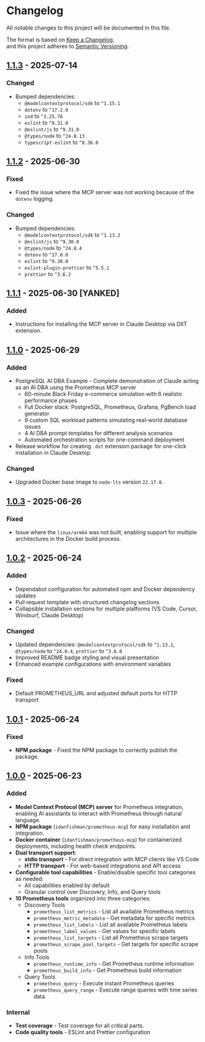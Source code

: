 # Changelog

All notable changes to this project will be documented in this file.

The format is based on [Keep a Changelog](https://keepachangelog.com/en/1.0.0/),  
and this project adheres to [Semantic Versioning](https://semver.org/spec/v2.0.0.html).

## [1.1.3](https://github.com/idanfishman/prometheus-mcp/releases/tag/v1.1.3) - 2025-07-14

### Changed

- Bumped dependencies:
  - `@modelcontextprotocol/sdk` to `^1.15.1`
  - `dotenv` to `^17.2.0`
  - `zod` to `^3.25.76`
  - `eslint` to `^9.31.0`
  - `@eslint/js` to `^9.31.0`
  - `@types/node` to `^24.0.13`
  - `typescript-eslint` to `^8.36.0`

## [1.1.2](https://github.com/idanfishman/prometheus-mcp/releases/tag/v1.1.2) - 2025-06-30

### Fixed

- Fixed the issue where the MCP server was not working because of the `dotenv` logging.

### Changed

- Bumped dependencies:
  - `@modelcontextprotocol/sdk` to `^1.13.2`
  - `@eslint/js` to `^9.30.0`
  - `@types/node` to `^24.0.4`
  - `dotenv` to `^17.0.0`
  - `eslint` to `^9.30.0`
  - `eslint-plugin-prettier` to `^5.5.1`
  - `prettier` to `^3.6.2`

## [1.1.1](https://github.com/idanfishman/prometheus-mcp/releases/tag/v1.1.1) - 2025-06-30 [YANKED]

### Added

- Instructions for installing the MCP server in Claude Desktop via DXT extension.

## [1.1.0](https://github.com/idanfishman/prometheus-mcp/releases/tag/v1.1.0) - 2025-06-29

### Added

- PostgreSQL AI DBA Example - Complete demonstration of Claude acting as an AI DBA using the Prometheus MCP server
  - 60-minute Black Friday e-commerce simulation with 6 realistic performance phases
  - Full Docker stack: PostgreSQL, Prometheus, Grafana, PgBench load generator
  - 9 custom SQL workload patterns simulating real-world database issues
  - 4 AI DBA prompt templates for different analysis scenarios
  - Automated orchestration scripts for one-command deployment
- Release workflow for creating `.dxt` extension package for one-click installation in Claude Desktop

### Changed

- Upgraded Docker base image to `node-lts` version `22.17.0`.

## [1.0.3](https://github.com/idanfishman/prometheus-mcp/releases/tag/v1.0.3) - 2025-06-26

### Fixed

- Issue where the `linux/arm64` was not built, enabling support for multiple architectures in the Docker build process.

## [1.0.2](https://github.com/idanfishman/prometheus-mcp/releases/tag/v1.0.2) - 2025-06-24

### Added

- Dependabot configuration for automated npm and Docker dependency updates
- Pull request template with structured changelog sections
- Collapsible installation sections for multiple platforms (VS Code, Cursor, Windsurf, Claude Desktop)

### Changed

- Updated dependencies: `@modelcontextprotocol/sdk` to `^1.13.1`, `@types/node` to `^24.0.4`, `prettier` to `^3.6.0`
- Improved README badge styling and visual presentation
- Enhanced example configurations with environment variables

### Fixed

- Default PROMETHEUS_URL and adjusted default ports for HTTP transport

## [1.0.1](https://github.com/idanfishman/prometheus-mcp/releases/tag/v1.0.1) - 2025-06-24

### Fixed

- **NPM package** - Fixed the NPM package to correctly publish the package.

## [1.0.0](https://github.com/idanfishman/prometheus-mcp/releases/tag/v1.0.0) - 2025-06-23

### Added

- **Model Context Protocol (MCP) server** for Prometheus integration, enabling AI assistants to interact with Prometheus through natural language.
- **NPM package** (`idanfishman/prometheus-mcp`) for easy installation and integration.
- **Docker container** (`idanfishman/prometheus-mcp`) for containerized deployments, including health check endpoints.
- **Dual transport support**:
  - **stdio transport** - For direct integration with MCP clients like VS Code
  - **HTTP transport** - For web-based integrations and API access
- **Configurable tool capabilities** - Enable/disable specific tool categories as needed:
  - All capabilities enabled by default
  - Granular control over Discovery, Info, and Query tools
- **10 Prometheus tools** organized into three categories:
  - Discovery Tools
    - `prometheus_list_metrics` - List all available Prometheus metrics
    - `prometheus_metric_metadata` - Get metadata for specific metrics
    - `prometheus_list_labels` - List all available Prometheus labels
    - `prometheus_label_values` - Get values for specific labels
    - `prometheus_list_targets` - List all Prometheus scrape targets
    - `prometheus_scrape_pool_targets` - Get targets for specific scrape pools
  - Info Tools
    - `prometheus_runtime_info` - Get Prometheus runtime information
    - `prometheus_build_info` - Get Prometheus build information
  - Query Tools
    - `prometheus_query` - Execute instant Prometheus queries
    - `prometheus_query_range` - Execute range queries with time series data.

### Internal

- **Test coverage** - Test coverage for all critical parts.
- **Code quality tools** - ESLint and Prettier configuration
